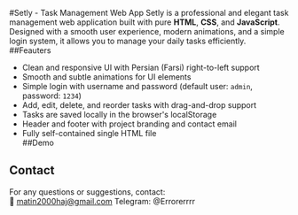 #Setly - Task Management Web App
Setly is a professional and elegant task management web application built with pure **HTML**, **CSS**, and **JavaScript**. Designed with a smooth user experience, modern animations, and a simple login system, it allows you to manage your daily tasks efficiently.
##Feauters
- Clean and responsive UI with Persian (Farsi) right-to-left support  
- Smooth and subtle animations for UI elements  
- Simple login with username and password (default user: `admin`, password: `1234`)  
- Add, edit, delete, and reorder tasks with drag-and-drop support  
- Tasks are saved locally in the browser's localStorage  
- Header and footer with project branding and contact email  
- Fully self-contained single HTML file  
##Demo
## Contact

For any questions or suggestions, contact:  
📧 matin2000haj@gmail.com
Telegram: @Errorerrrr
